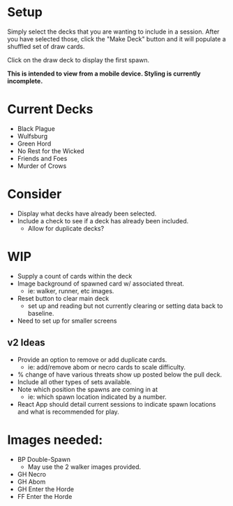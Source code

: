 # Setup
Simply select the decks that you are wanting to include in a session. After you have selected those, click the "Make Deck" button and it will populate a shuffled set of draw cards.

Click on the draw deck to display the first spawn.

**This is intended to view from a mobile device. Styling is currently incomplete.**

# Current Decks
- Black Plague
- Wulfsburg
- Green Hord
- No Rest for the Wicked
- Friends and Foes
- Murder of Crows


# Consider
- Display what decks have already been selected.
- Include a check to see if a deck has already been included.
  - Allow for duplicate decks?

# WIP
- Supply a count of cards within the deck
- Image background of spawned card w/ associated threat.
  - ie: walker, runner, etc images.
- Reset button to clear main deck
  - set up and reading but not currently clearing or setting data back to baseline.
- Need to set up for smaller screens

## v2 Ideas
- Provide an option to remove or add duplicate cards.
  - ie: add/remove abom or necro cards to scale difficulty. 
- % change of have various threats show up posted below the pull deck.
- Include all other types of sets available.
- Note which position the spawns are coming in at
  - ie: which spawn location indicated by a number.
- React App should detail current sessions to indicate spawn locations and what is recommended for play.

# Images needed:
- BP Double-Spawn
  - May use the 2 walker images provided.
- GH Necro
- GH Abom
- GH Enter the Horde
- FF Enter the Horde